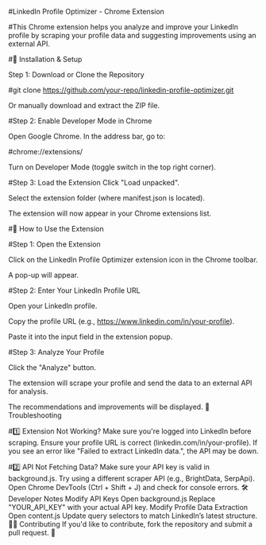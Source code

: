 #LinkedIn Profile Optimizer - Chrome Extension

#This Chrome extension helps you analyze and improve your LinkedIn profile by scraping your profile data and suggesting improvements using an external API.

#📌 Installation & Setup

Step 1: Download or Clone the Repository

#git clone https://github.com/your-repo/linkedin-profile-optimizer.git

Or manually download and extract the ZIP file.

#Step 2: Enable Developer Mode in Chrome

Open Google Chrome.
In the address bar, go to:

#chrome://extensions/

Turn on Developer Mode (toggle switch in the top right corner).

#Step 3: Load the Extension
Click "Load unpacked".

Select the extension folder (where manifest.json is located).

The extension will now appear in your Chrome extensions list.

#🚀 How to Use the Extension

#Step 1: Open the Extension

Click on the LinkedIn Profile Optimizer extension icon in the Chrome toolbar.

A pop-up will appear.

#Step 2: Enter Your LinkedIn Profile URL

Open your LinkedIn profile.

Copy the profile URL (e.g., https://www.linkedin.com/in/your-profile).

Paste it into the input field in the extension popup.

#Step 3: Analyze Your Profile

Click the "Analyze" button.

The extension will scrape your profile and send the data to an external API for analysis.

The recommendations and improvements will be displayed.
🔧 Troubleshooting

#1️⃣ Extension Not Working?
Make sure you're logged into LinkedIn before scraping.
Ensure your profile URL is correct (linkedin.com/in/your-profile).
If you see an error like "Failed to extract LinkedIn data.", the API may be down.

#2️⃣ API Not Fetching Data?
Make sure your API key is valid in background.js.
Try using a different scraper API (e.g., BrightData, SerpApi).
Open Chrome DevTools (Ctrl + Shift + J) and check for console errors.
🛠️ Developer Notes
Modify API Keys
Open background.js
Replace "YOUR_API_KEY" with your actual API key.
Modify Profile Data Extraction
Open content.js
Update query selectors to match LinkedIn’s latest structure.
👨‍💻 Contributing
If you'd like to contribute, fork the repository and submit a pull request. 🚀
